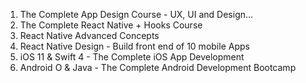 1. The Complete App Design Course - UX, UI and Design...
2. The Complete React Native + Hooks Course
3. React Native Advanced Concepts
4. React Native Design - Build front end of 10 mobile Apps
5. iOS 11 & Swift 4 - The Complete iOS App Development
6. Android O & Java - The Complete Android Development Bootcamp